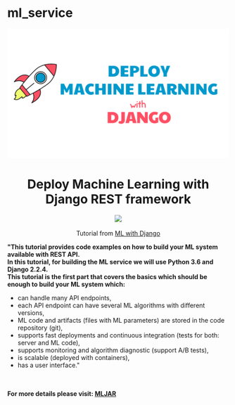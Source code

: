 # ml_service
![Alt text](/header.png)

<h1 align="center">Deploy Machine Learning with Django REST framework</h1>
<p align="center">

<img src="https://img.shields.io/badge/usedBy-KD3821-lightblue" >

<p align="center">Tutorial from <a href="https://www.deploymachinelearning.com/">ML with Django</a></b><br>

<b>"This tutorial provides code examples on how to build your ML system available with REST API.<br>
In this tutorial, for building the ML service we will use Python 3.6 and Django 2.2.4.<br>
This tutorial is the first part that covers the basics which should be enough to build your ML system which:</b><br>
<ul>
<li>
can handle many API endpoints,</li>
<li>
each API endpoint can have several ML algorithms with different versions,</li>
<li>
ML code and artifacts (files with ML parameters) are stored in the code repository (git),</li>
<li>
supports fast deployments and continuous integration (tests for both: server and ML code),</li>
<li>
supports monitoring and algorithm diagnostic (support A/B tests),</li>
<li>
is scalable (deployed with containers),</li>
<li>
has a user interface."</li></ul><br>
<br>
<b>For more details please visit: <a href="https://mljar.com/">MLJAR</a></b>
